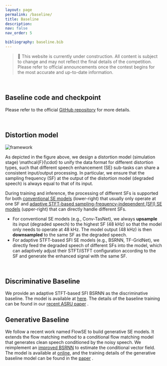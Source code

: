 ```yaml
---
layout: page
permalink: /baseline/
title: Baseline
description:  
nav: false
nav_order: 5

bibliography: baseline.bib
---
```



> 🚧 This website is currently under construction. All content is subject to change and may not reflect the final details of the competition. Please refer to official announcements once the contest begins for the most accurate and up-to-date information.


<br>

## Baseline code and checkpoint

Please refer to the official [GitHub repository](https://github.com/urgent-challenge/urgent2026_challenge_track1) for more details.


<br>

## Distortion model


<img alt="framework" src="/urgent2026/assets/img/framework.png" style="max-width: 100%;"/>

As depicted in the figure above, we design a distortion model (simulation stage) <d-math>\mathcal{F}(\cdot)</d-math> to unify the data format for different distortion types, such that different speech enhancement (SE) sub-tasks can share a consistent input/output processing. In particular, we ensure that the sampling frequency (SF) at the output of the distortion model (degraded speech) is always equal to that of its input.

During training and inference, the processing of different SFs is supported for both <u>conventional SE models</u> (lower-right) that usually only operate at one SF and <u>adaptive STFT-based sampling-frequency-independent (SFI) SE models</u> (upper-right) that can directly handle different SFs.

* For conventional SE models (e.g., Conv-TasNet<d-cite key="Conv_TasNet-Luo2019"/>), we always **upsample** its input (degraded speech) to the highest SF (48 kHz) so that the model only needs to operate at 48 kHz. The model output (48 kHz) is then **downsampled** to the same SF as the degraded speech.
* For adaptive STFT-based SFI<d-cite key="Sampling-Paulus2022,Toward-Zhang2023,Improving-Zhang2024"/> SE models (e.g., BSRNN<d-cite key="Music-Luo2023,Efficient-Yu2023,High-Yu2023"/>, TF-GridNet<d-cite key="TF_GridNet-Wang2023,TF_GridNet2-Wang2023"/>), we directly feed the degraded speech of different SFs into the model, which can adaptively adjust their STFT/iSTFT configuration according to the SF and generate the enhanced signal with the same SF.
<br>


## Discriminative Baseline

We provide an adaptive STFT-based SFI<d-cite key="Sampling-Paulus2022,Toward-Zhang2023,Improving-Zhang2024"/>  BSRNN <d-cite key="Music-Luo2023,Efficient-Yu2023,High-Yu2023"/> as the discriminative baseline. The model is available at [here](https://github.com/urgent-challenge/urgent2026_challenge_track1). The details of the baseline training can be found in our [recent ASRU paper](https://arxiv.org/abs/2506.23859) <d-cite key="liLessMoreData2025"/>.

## Generative Baseline

We follow a recent work named FlowSE<d-cite key="leeFlowSEFlowMatchingbased2025"/> to build generative SE models. It extends the flow matching method<d-cite key="lipmanFlowMatchingGenerative2023"/> to a conditional flow matching model that generates clean speech conditioned by the noisy speech. We reimplement an [improved BSRNN](https://github.com/urgent-challenge/urgent2026_challenge_track1/blob/main/baseline_code/models/bsrnn_flowse.py) to estimate the conditional vector field. The model is available at [online](https://github.com/urgent-challenge/urgent2026_challenge_track1), and the training details of the generative baseline model can be found in the [paper](https://arxiv.org/abs/2506.23859) <d-cite key="liLessMoreData2025"/>.

